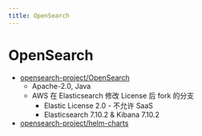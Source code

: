 ```yaml
---
title: OpenSearch
---
```


# OpenSearch

- [opensearch-project/OpenSearch](https://github.com/opensearch-project/OpenSearch)
  - Apache-2.0, Java
  - AWS 在 Elasticsearch 修改 License 后 fork 的分支
    - Elastic License 2.0 - 不允许 SaaS
    - Elasticsearch 7.10.2 & Kibana 7.10.2
- [opensearch-project/helm-charts](https://github.com/opensearch-project/helm-charts)
